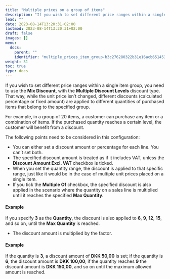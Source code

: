```yaml
---
title: "Multiple prices on a group of items"
description: "If you wish to set different price ranges within a single item group, you need to use the Mix Discount, with the Multiple Discount Levels discount type."
lead: ""
date: 2023-08-14T13:20:31+02:00
lastmod: 2023-08-14T13:20:31+02:00
draft: false
images: []
menu:
  docs:
    parent: ""
    identifier: "multiple_prices_item_group-b3c276280322b31e16acb65145398d3e"
weight: 31
toc: true
type: docs
---
```


If you wish to set different price ranges within a single item group, you need to use the **Mix Discount**, with the **Multiple Discount Levels** discount type. That way, while the unit price isn’t changed, different discounts (calculated percentage or fixed amount) are applied to different quantities of purchased items that belong to the specified group.

For example, in a group of 20 items, a customer can purchase any item or a combination of items. If the purchased quantity reaches a certain level, the customer will benefit from a discount.

The following points need to be considered in this configuration:

-	You can either set a discount amount or percentage for each line. You can’t set both.
- The specified discount amount is treated as if it includes VAT, unless the **Discount Amount Excl. VAT** checkbox is ticked. 
- When you set the quantity range, the discount is applied to that specific range, just like it would be in the case of multiple unit prices placed on a single item.
- If you tick the **Multiple Of** checkbox, the specified discount is also applied in the scenario where the quantity on a sales line is multiplied until it reaches the specified **Max Quantity**.

#### Example

If you specify **3** as the **Quantity**, the discount is also applied to **6**, **9**, **12**, **15**, and so on, until the **Max Quantity** is reached. 

- The discount amount is multiplied by the factor. 

#### Example

If the quantity is **3**, a discount amount of **DKK 50,00** is set; if the quantity is **6**, the discount amount is **DKK 100,00**; if the quantity reaches **9** the discount amount is **DKK 150,00**, and so on until the maximum allowed amount is reached.